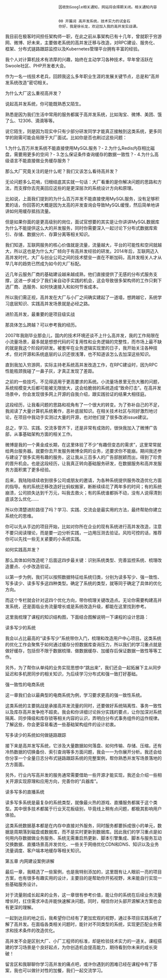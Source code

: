 
                            
                            因收到Google相关通知，网站将会择期关闭。相关通知内容
                            
                            
                            00 开篇词 高并发系统，技术实力的试金石
                            你好，我是徐长龙，欢迎加入我的高并发实战课。

我目前在极客时间担任架构师一职，在此之前从事架构已有十几年，曾就职于穷游网、微博、好未来，主要做老系统的高并发迁移与改造，对RPC建设、服务化、框架、分布式链路跟踪监控以及Kubernetes管理平台拥有丰富的经验。

我个人对计算机技术有浓厚的兴趣，始终在主动学习各种技术，早年曾活跃在Swoole社区、PHP开发者大会。

作为一名一线技术老兵，回顾我这么多年职业生涯的发展关键节点，总是和“高并发系统改造”密切相关。

为什么大厂这么重视高并发？

说起高并发系统，你可能既熟悉又陌生。

熟悉是因为我们生活中常用的服务都属于高并发系统，比如淘宝、微博、美团、饿了么、12306、滴滴等等。

说它陌生，则是因为现实中只有少部分研发同学才能真正接触到这类系统，更多同学的刚需可能会局限于大厂面试。比如你是否也刷过这些问题：

1.为什么百万并发系统不能直接使用MySQL服务？-
2.为什么Redis内存相比磁盘，需要用更多的空间？-
3.怎么保证条件查询缓存的数据一致性？-
4.为什么高级语言不能直接做业务缓存服务？

那么大厂究竟关注的是什么呢？我们又该怎么看待高并发？

无论问题多么花哨，归根结底其实就一句话：大厂看重的是你解决问题的思路和方法，而支撑你去完美回应这些的是更深层次的系统设计方向和原理。

比如说，上面我们提到的为什么百万并发不能直接使用MySQL服务，没有足够积累的话，你回答的大概是因为太高的并发查询会导致MySQL缓慢，然后简单地讲讲如何用缓存抵挡流量。

但是如果你面的是更高级别的岗位，面试官想要的其实是让你讲讲MySQL数据库为什么不能提供这么大的并发服务，同时你需要深入一起讨论下分布式数据库索引、存储、数据分片、存算分离等相关知识。

我们知道，互联网服务的核心价值就是流量，流量越大，平台的可能性和空间就越大，所以这也是为什么大厂倾向于有高并发经验的研发。2014年后，互联网迈入高并发时代，大厂与创业公司之间的技术壁垒一直在不断加码，高并发相关人才从早几年的趋势已然成为如今的大厂标配。

近几年云服务厂商的基础建设越来越成熟，他们直接提供了无感的分布式服务支撑，这进一步减少了我们亲自动手实践的机会，这会导致很多架构师的工作只剩下选厂商、选服务、如何快速接入和如何节省成本。

所以我们需正视，高并发在大厂与小厂之间确实建起了一道墙，想跨越它，系统学习底层知识、实践高并发场景就是必经之路。

进阶高并发，最重要的是项目级实战

那具体怎么跨越？可以参考我的经历。

2007年我刚毕业那会儿，国内的技术环境还谈不上什么高并发，我的工作局限在小流量场景，最多就是想想代码的可复用性和业务逻辑的完整性，而市场上最不缺的就是我这个阶段的研发。被套牢在业务逻辑实现里的日子，我开始关注各种技术，但对开源和系统底层的认识还很浅薄，也不知道该怎么去加深这些知识。

直到我加入穷游网，实际主持老系统高并发改造工作，在RPC建设时，因为RPC性能瓶颈我碰了一鼻子灰，才真正发现了差距。

之前的一些技巧，不见得适用于更高要求的系统。小流量场景里无伤大雅的问题，系统规模变大后都可能被无限放大，这会给脆弱的系统造成“致命打击”。在高并发场景中，你会发现很多网上开源的自我介绍，跟实践验证的结果大相径庭。

这段经历，让我看问题的思路和视角有了一个很大的转变。为了弥补自己的不足，我阅读了大量计算机系统著作，恶补底层知识。在相关技术社区与同好激烈地讨论，在项目中我动手实测过大量的开源，也对他们提了很多改进issue建议。

总之，学习、实践、交流多管齐下，还是非常有成效的，很快我加入了微博广告部，从事基础架构方面的相关工作。

微博是我的一个黄金成长期，在这里体验了不少“有趣但变态的需求”，这里常常就给两台服务器。就要你去开发服务微博全网的业务，还要求你不能崩。期间我还参与建设了很多实用有趣的服务，这让我从三百多人的广告部脱颖而出，得到了珍贵的晋升机会。也是这段经历，让我真正转向基础服务研发，在数据服务和高并发服务方面积累了更多经验。

后来，我陆陆续续收到很多公司或朋友的邀请，为各种系统提供服务改造优化方面的指导。有的系统迁移改造好比蚂蚁搬家，断断续续花了两年多的时间；有的系统崩溃，公司损失达到千万元，叫我去救火；有的系统谁都拆不动，没有人说得清到底该怎么优化……



所以你清楚进阶路径了吗？学习、实践、交流会是最实用的方法，最终帮助你建立系统化的思维。

你可以先从手边的项目开始，比如对你所在企业的现有系统进行高并发改造，注意不要只阅读理论，而是要一边分析实践，一边用压测去验证。风险可控的话，推荐你可以先找一些无关紧要的小系统实践。

如何实践高并发？

那么具体如何改造呢？后面这四步最关键：识别系统类型、完善监控系统、梳理改造要点、小步改造验证。

以第一步为例，我们可以按照数据特征给系统归类，分别为读多写少、强一致性、写多读少、读多写多这四种类型。确定了系统的类型，就等同于确定了具体的优化方向。

而这个专栏就会针对这四个优化方向，带你梳理关键改造点。无论你需要构建高并发系统，还是面临业务流量增长或是系统改造升级，都能在这里找到参考。

这里我梳理了课程的知识结构图，下面结合图解说明一下课程的设计思路：



读多写少的系统

我会以占比最高的“读多写少”系统带你入门，梳理和改造用户中心项目。这类系统的优化工作会聚焦于如何通过缓存分担数据库查询压力，所以我们的学习重点就是做好缓存，包括但不限于数据梳理、做数据缓存、加缓存后保证数据一致性等等工作。

另外，为了帮你从单纯的业务实现思想中“跳出来”，我们还会一起拓展下主从同步延迟和多机房同步的相关知识，为后续学习分布式和强一致打好基础。

强一致性的电商系统

这一章我们会以最典型的电商系统为例，学习要求更高的强一致性系统。

这类系统的主要挑战是承接高并发流量的同时，还要做好系统隔离性、事务一致性以及库存高并发争抢不超卖。我会和你详细讨论拆分实践的要点，让你加深对系统隔离、同步降级和库存锁等相关内容的认识，弄明白分布式事务组件的运作规律。了解这些，你会更容易看透一些基础架构组件的设计初衷。

写多读少的系统如何做链路跟踪

接下来是高并发写系统，它涉及大量数据如何落盘、如何传输、存储、压缩，还有冷热数据的切换备份、索引查询等多方面问题，我会一一为你展开分析。我还会给你分享一个全量日志分布式链路跟踪系统的完整案例，帮你熟悉并发写场景落地的方方面面。

另外，行业内写高并发的服务通常需要借助一些开源才能实现，我还会介绍一些相关开源实现原理和应用方向，完善你的“兵器库”。

读多写多的直播系统

读多写多系统是最复杂的系统类型，就像最火热的游戏、直播服务都属于这个类型。其中很多技术都属于行业天花板级别，毕竟线上稍有点问题，都极其影响用户体验。

这类系统数据基本都是在内存中直接对外服务，同时服务都要拆成很小的单元，数据是周期落到磁盘或数据库，而不是实时更新到数据库。因此我们的学习重点是如何用内存数据做业务服务、系统无需重启热更新、脚本引擎集成、脚本与服务互动交换数据、直播场景高并发优化、一些关于网络优化CDN和DNS、知识以及业务流量调度、客户端本地缓存等相关知识。

第五章 内网建设案例讲解

最后一章，我精选了一些案例，也是我特别添加的，这里既有让人眼前一亮的项目方案，也有很多有趣实用的设计，主要目的是帮助你开拓视野，未来能自行实现一些基础服务设计。

对于流量刚成长起来的业务，这一章很有参考价值，能让你的系统在后续业务流量增长时，扛住需求冲击并能快速解决问题。同时，相信你对头部开源解决方案也会有更深的理解。

一起到达目的地之后，我希望你已经有了更加宏观的视野，通过多项目实践系统了解了高并发。在面临各类相关问题时，能针对不同类型的系统，实现更匹配业务需求和技术条件的改造优化。

高并发不会是区别大厂、小厂工程师的标准，却是检验技术实力的一道关。课程搭建的学习场景是个良好起点，为你创造机会提高能力，期待看到你未来的成长突破！

留言区和我聊聊你学习高并发的痛点吧，或许你遇到的困难已经在课程中有了答案，我也可以做针对性的加餐，我们一起交流学习。

                        
                        
                            